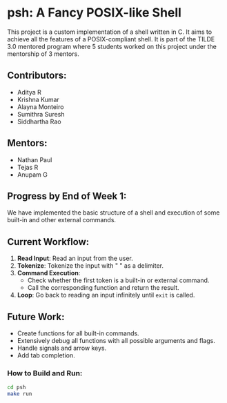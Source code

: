 # psh: A Fancy POSIX-like Shell

This project is a custom implementation of a shell written in C. It aims to achieve all the features of a POSIX-compliant shell. It is part of the TILDE 3.0 mentored program where 5 students worked on this project under the mentorship of 3 mentors.

## Contributors:
- Aditya R
- Krishna Kumar
- Alayna Monteiro
- Sumithra Suresh
- Siddhartha Rao

## Mentors:
- Nathan Paul
- Tejas R
- Anupam G

## Progress by End of Week 1:
We have implemented the basic structure of a shell and execution of some built-in and other external commands.

## Current Workflow:
1. **Read Input**: Read an input from the user.
2. **Tokenize**: Tokenize the input with " " as a delimiter.
3. **Command Execution**:
   - Check whether the first token is a built-in or external command.
   - Call the corresponding function and return the result.
4. **Loop**: Go back to reading an input infinitely until `exit` is called.

## Future Work:
- Create functions for all built-in commands.
- Extensively debug all functions with all possible arguments and flags.
- Handle signals and arrow keys.
- Add tab completion.

### How to Build and Run:
```bash
cd psh
make run
